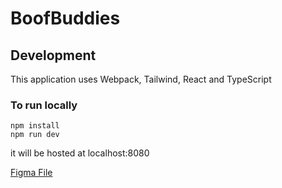 # BoofBuddies

## Development

This application uses Webpack, Tailwind, React and TypeScript

### To run locally

```
npm install
npm run dev
```

it will be hosted at localhost:8080

[Figma File](https://www.figma.com/design/KkobUocpvxvGAJPDByqSLT/BoofBuddies?node-id=0-1&t=VF3mkwUTF2vyH1U3-1)

